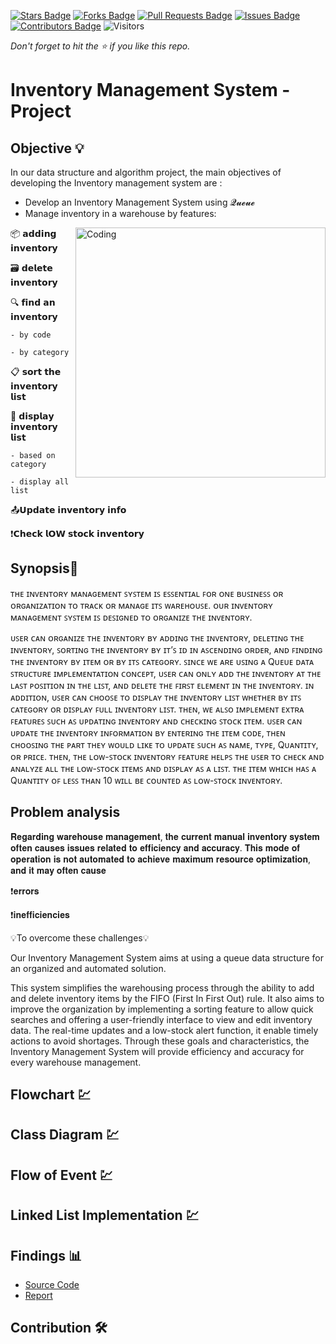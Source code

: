 [![Stars Badge](https://img.shields.io/github/stars/jjn7702/SECJ2013-DSA)](https://github.com/jjn7702/SECJ2013-DSA/Submission/Sample/stargazers)
[![Forks Badge](https://img.shields.io/github/forks/jjn7702/SECJ2013-DSA)](https://github.com/jjn7702/SECJ2013-DSA/Submission/Sample/network/members)
[![Pull Requests Badge](https://img.shields.io/github/issues-pr/jjn7702/SECJ2013-DSA)](https://github.com/jjn7702/SECJ2013-DSA/Submission/Sample/pulls)
[![Issues Badge](https://img.shields.io/github/issues/jjn7702/SECJ2013-DSA)](https://github.com/jjn7702/SECJ2013-DSA/Submission/Sample/issues)
[![Contributors Badge](https://img.shields.io/github/contributors/jjn7702/SECJ2013-DSA?color=2b9348)](https://github.com/jjn7702/SECJ2013-DSA/Submission/Sample/graphs/contributors)
![Visitors](https://api.visitorbadge.io/api/visitors?path=https%3A%2F%2Fgithub.com%2Fjjn7702%2FSECJ2013-DSA%2FSubmission%2FSample&labelColor=%23d9e3f0&countColor=%23697689&style=flat)

_Don't forget to hit the :star: if you like this repo._

# Inventory Management System - Project
## Objective 💡

In our data structure and algorithm project, the main objectives of developing the Inventory management system are :
- Develop an Inventory Management System using 𝓠𝓾𝓮𝓾𝓮
- Manage inventory in a warehouse by features:
<img align="right" alt="Coding" width="400" src="https://media.licdn.com/dms/image/D4D12AQEGH0grNgGe3w/article-cover_image-shrink_600_2000/0/1663428061606?e=2147483647&v=beta&t=vci9t4_Sun-qVHZfCJOGhoLxGNbjnC5KAuRcbtW-MMs">


📦 𝗮𝗱𝗱𝗶𝗻𝗴 𝗶𝗻𝘃𝗲𝗻𝘁𝗼𝗿𝘆

🗃️ 𝗱𝗲𝗹𝗲𝘁𝗲 𝗶𝗻𝘃𝗲𝗻𝘁𝗼𝗿𝘆

🔍 𝗳𝗶𝗻𝗱 𝗮𝗻 𝗶𝗻𝘃𝗲𝗻𝘁𝗼𝗿𝘆 

    - by code
    
    - by category

📋 𝘀𝗼𝗿𝘁 𝘁𝗵𝗲 𝗶𝗻𝘃𝗲𝗻𝘁𝗼𝗿𝘆 𝗹𝗶𝘀𝘁 

📃 𝗱𝗶𝘀𝗽𝗹𝗮𝘆 𝗶𝗻𝘃𝗲𝗻𝘁𝗼𝗿𝘆 𝗹𝗶𝘀𝘁 
   
    - based on category
   
    - display all list

📤𝗨𝗽𝗱𝗮𝘁𝗲 𝗶𝗻𝘃𝗲𝗻𝘁𝗼𝗿𝘆 𝗶𝗻𝗳𝗼

❗𝗖𝗵𝗲𝗰𝗸 𝗹𝗢𝗪 𝘀𝘁𝗼𝗰𝗸 𝗶𝗻𝘃𝗲𝗻𝘁𝗼𝗿𝘆




## Synopsis📝

ᴛʜᴇ ɪɴᴠᴇɴᴛᴏʀʏ ᴍᴀɴᴀɢᴇᴍᴇɴᴛ ꜱʏꜱᴛᴇᴍ ɪꜱ ᴇꜱꜱᴇɴᴛɪᴀʟ ꜰᴏʀ ᴏɴᴇ ʙᴜꜱɪɴᴇꜱꜱ ᴏʀ ᴏʀɢᴀɴɪᴢᴀᴛɪᴏɴ ᴛᴏ ᴛʀᴀᴄᴋ ᴏʀ ᴍᴀɴᴀɢᴇ ɪᴛꜱ ᴡᴀʀᴇʜᴏᴜꜱᴇ. ᴏᴜʀ ɪɴᴠᴇɴᴛᴏʀʏ ᴍᴀɴᴀɢᴇᴍᴇɴᴛ ꜱʏꜱᴛᴇᴍ ɪꜱ ᴅᴇꜱɪɢɴᴇᴅ ᴛᴏ ᴏʀɢᴀɴɪᴢᴇ ᴛʜᴇ ɪɴᴠᴇɴᴛᴏʀʏ. 

ᴜꜱᴇʀ ᴄᴀɴ ᴏʀɢᴀɴɪᴢᴇ ᴛʜᴇ ɪɴᴠᴇɴᴛᴏʀʏ ʙʏ ᴀᴅᴅɪɴɢ ᴛʜᴇ ɪɴᴠᴇɴᴛᴏʀʏ, ᴅᴇʟᴇᴛɪɴɢ ᴛʜᴇ ɪɴᴠᴇɴᴛᴏʀʏ, ꜱᴏʀᴛɪɴɢ ᴛʜᴇ ɪɴᴠᴇɴᴛᴏʀʏ ʙʏ ɪᴛ’ꜱ ɪᴅ ɪɴ ᴀꜱᴄᴇɴᴅɪɴɢ ᴏʀᴅᴇʀ, ᴀɴᴅ ꜰɪɴᴅɪɴɢ ᴛʜᴇ ɪɴᴠᴇɴᴛᴏʀʏ ʙʏ ɪᴛᴇᴍ ᴏʀ ʙʏ ɪᴛꜱ ᴄᴀᴛᴇɢᴏʀʏ. ꜱɪɴᴄᴇ ᴡᴇ ᴀʀᴇ ᴜꜱɪɴɢ ᴀ Qᴜᴇᴜᴇ ᴅᴀᴛᴀ ꜱᴛʀᴜᴄᴛᴜʀᴇ ɪᴍᴘʟᴇᴍᴇɴᴛᴀᴛɪᴏɴ ᴄᴏɴᴄᴇᴘᴛ, ᴜꜱᴇʀ ᴄᴀɴ ᴏɴʟʏ ᴀᴅᴅ ᴛʜᴇ ɪɴᴠᴇɴᴛᴏʀʏ ᴀᴛ ᴛʜᴇ ʟᴀꜱᴛ ᴘᴏꜱɪᴛɪᴏɴ ɪɴ ᴛʜᴇ ʟɪꜱᴛ, ᴀɴᴅ ᴅᴇʟᴇᴛᴇ ᴛʜᴇ ꜰɪʀꜱᴛ ᴇʟᴇᴍᴇɴᴛ ɪɴ ᴛʜᴇ ɪɴᴠᴇɴᴛᴏʀʏ. ɪɴ ᴀᴅᴅɪᴛɪᴏɴ, ᴜꜱᴇʀ ᴄᴀɴ ᴄʜᴏᴏꜱᴇ ᴛᴏ ᴅɪꜱᴘʟᴀʏ ᴛʜᴇ ɪɴᴠᴇɴᴛᴏʀʏ ʟɪꜱᴛ ᴡʜᴇᴛʜᴇʀ ʙʏ ɪᴛꜱ ᴄᴀᴛᴇɢᴏʀʏ ᴏʀ ᴅɪꜱᴘʟᴀʏ ꜰᴜʟʟ ɪɴᴠᴇɴᴛᴏʀʏ ʟɪꜱᴛ. ᴛʜᴇɴ, ᴡᴇ ᴀʟꜱᴏ ɪᴍᴘʟᴇᴍᴇɴᴛ ᴇxᴛʀᴀ ꜰᴇᴀᴛᴜʀᴇꜱ ꜱᴜᴄʜ ᴀꜱ ᴜᴘᴅᴀᴛɪɴɢ ɪɴᴠᴇɴᴛᴏʀʏ ᴀɴᴅ ᴄʜᴇᴄᴋɪɴɢ ꜱᴛᴏᴄᴋ ɪᴛᴇᴍ. ᴜꜱᴇʀ ᴄᴀɴ ᴜᴘᴅᴀᴛᴇ ᴛʜᴇ ɪɴᴠᴇɴᴛᴏʀʏ ɪɴꜰᴏʀᴍᴀᴛɪᴏɴ ʙʏ ᴇɴᴛᴇʀɪɴɢ ᴛʜᴇ ɪᴛᴇᴍ ᴄᴏᴅᴇ, ᴛʜᴇɴ ᴄʜᴏᴏꜱɪɴɢ ᴛʜᴇ ᴘᴀʀᴛ ᴛʜᴇʏ ᴡᴏᴜʟᴅ ʟɪᴋᴇ ᴛᴏ ᴜᴘᴅᴀᴛᴇ ꜱᴜᴄʜ ᴀꜱ ɴᴀᴍᴇ, ᴛʏᴘᴇ, Qᴜᴀɴᴛɪᴛʏ, ᴏʀ ᴘʀɪᴄᴇ. ᴛʜᴇɴ, ᴛʜᴇ ʟᴏᴡ-ꜱᴛᴏᴄᴋ ɪɴᴠᴇɴᴛᴏʀʏ ꜰᴇᴀᴛᴜʀᴇ ʜᴇʟᴘꜱ ᴛʜᴇ ᴜꜱᴇʀ ᴛᴏ ᴄʜᴇᴄᴋ ᴀɴᴅ ᴀɴᴀʟʏᴢᴇ ᴀʟʟ ᴛʜᴇ ʟᴏᴡ-ꜱᴛᴏᴄᴋ ɪᴛᴇᴍꜱ ᴀɴᴅ ᴅɪꜱᴘʟᴀʏ ᴀꜱ ᴀ ʟɪꜱᴛ. ᴛʜᴇ ɪᴛᴇᴍ ᴡʜɪᴄʜ ʜᴀꜱ ᴀ Qᴜᴀɴᴛɪᴛʏ ᴏꜰ ʟᴇꜱꜱ ᴛʜᴀɴ 10 ᴡɪʟʟ ʙᴇ ᴄᴏᴜɴᴛᴇᴅ ᴀꜱ ʟᴏᴡ-ꜱᴛᴏᴄᴋ ɪɴᴠᴇɴᴛᴏʀʏ.

## Problem analysis

𝐑𝐞𝐠𝐚𝐫𝐝𝐢𝐧𝐠 𝐰𝐚𝐫𝐞𝐡𝐨𝐮𝐬𝐞 𝐦𝐚𝐧𝐚𝐠𝐞𝐦𝐞𝐧𝐭, 𝐭𝐡𝐞 𝐜𝐮𝐫𝐫𝐞𝐧𝐭 𝐦𝐚𝐧𝐮𝐚𝐥 𝐢𝐧𝐯𝐞𝐧𝐭𝐨𝐫𝐲 𝐬𝐲𝐬𝐭𝐞𝐦 𝐨𝐟𝐭𝐞𝐧 𝐜𝐚𝐮𝐬𝐞𝐬 𝐢𝐬𝐬𝐮𝐞𝐬 𝐫𝐞𝐥𝐚𝐭𝐞𝐝 𝐭𝐨 𝐞𝐟𝐟𝐢𝐜𝐢𝐞𝐧𝐜𝐲 𝐚𝐧𝐝 𝐚𝐜𝐜𝐮𝐫𝐚𝐜𝐲. 𝐓𝐡𝐢𝐬 𝐦𝐨𝐝𝐞 𝐨𝐟 𝐨𝐩𝐞𝐫𝐚𝐭𝐢𝐨𝐧 𝐢𝐬 𝐧𝐨𝐭 𝐚𝐮𝐭𝐨𝐦𝐚𝐭𝐞𝐝 𝐭𝐨 𝐚𝐜𝐡𝐢𝐞𝐯𝐞 𝐦𝐚𝐱𝐢𝐦𝐮𝐦 𝐫𝐞𝐬𝐨𝐮𝐫𝐜𝐞 𝐨𝐩𝐭𝐢𝐦𝐢𝐳𝐚𝐭𝐢𝐨𝐧, 𝐚𝐧𝐝 𝐢𝐭 𝐦𝐚𝐲 𝐨𝐟𝐭𝐞𝐧 𝐜𝐚𝐮𝐬𝐞

❗️𝐞𝐫𝐫𝐨𝐫𝐬

❗️𝐢𝐧𝐞𝐟𝐟𝐢𝐜𝐢𝐞𝐧𝐜𝐢𝐞𝐬


💡To overcome these challenges💡

Our Inventory Management System aims at using a queue data structure for an organized and automated solution. 

This system simplifies the warehousing process through the ability to add and delete inventory items by the FIFO (First In First Out) rule. It also aims to improve the organization by implementing a sorting feature to allow quick searches and offering a user-friendly interface to view and edit inventory data. The real-time updates and a low-stock alert function, it enable timely actions to avoid shortages. Through these goals and characteristics, the Inventory Management System will provide efficiency and accuracy for every warehouse management.



## Flowchart 💹



## Class Diagram 💹




## Flow of Event 💹


## Linked List Implementation 💹


## Findings 📊

- [Source Code](./source_code)
- [Report](./report)

## Contribution 🛠️
